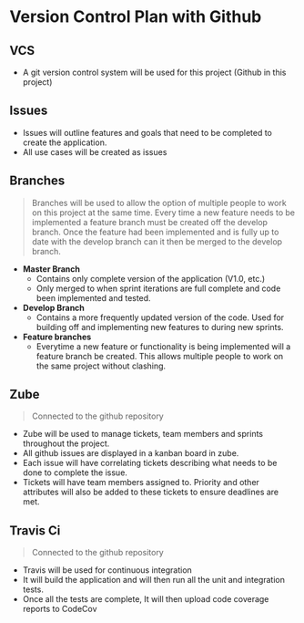 # Version Control Plan with Github

## VCS
- A git version control system will be used for this project (Github in this project)

## Issues
- Issues will outline features and goals that need to be completed to create the application.
- All use cases will be created as issues

## Branches
> Branches will be used to allow the option of multiple people to work on this project at the same time. Every time a new feature needs to be implemented a feature branch must be created off the develop branch. Once the feature had been implemented and is fully up to date with the develop branch can it then be merged to the develop branch.
- **Master Branch**
  - Contains only complete version of the application (V1.0, etc.)
  - Only merged to when sprint iterations are full complete and code been implemented and tested.
- **Develop Branch**
  - Contains a more frequently updated version of the code. Used for building off and implementing new features to during new sprints.
- **Feature branches**
  - Everytime a new feature or functionality is being implemented will a feature branch be created. This allows multiple people to work on the same project without clashing.
  
## Zube
> Connected to the github repository
- Zube will be used to manage tickets, team members and sprints throughout the project.
- All github issues are displayed in a kanban board in zube.
- Each issue will have correlating tickets describing what needs to be done to complete the issue.
- Tickets will have team members assigned to. Priority and other attributes will also be added to these tickets to ensure deadlines are met.

## Travis Ci
> Connected to the github repository
- Travis will be used for continuous integration
- It will build the application and will then run all the unit and integration tests.
- Once all the tests are complete, It will then upload code coverage reports to CodeCov
